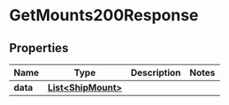 

# GetMounts200Response



## Properties

| Name | Type | Description | Notes |
|------------ | ------------- | ------------- | -------------|
|**data** | [**List&lt;ShipMount&gt;**](ShipMount.md) |  |  |




